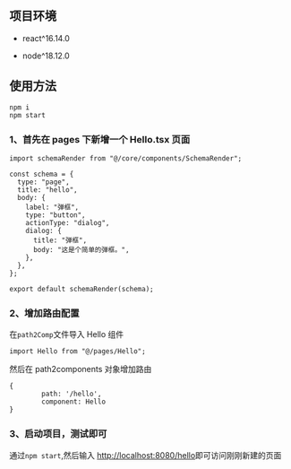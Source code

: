## 项目环境

- react^16.14.0

- node^18.12.0

## 使用方法

```
npm i
npm start
```

### 1、首先在 pages 下新增一个 Hello.tsx 页面

```tsx
import schemaRender from "@/core/components/SchemaRender";

const schema = {
  type: "page",
  title: "hello",
  body: {
    label: "弹框",
    type: "button",
    actionType: "dialog",
    dialog: {
      title: "弹框",
      body: "这是个简单的弹框。",
    },
  },
};

export default schemaRender(schema);
```

### 2、增加路由配置

在`path2Comp`文件导入 Hello 组件

```tsx
import Hello from "@/pages/Hello";
```

然后在 path2components 对象增加路由

```
{
        path: '/hello',
        component: Hello
}
```

### 3、启动项目，测试即可

通过`npm start`,然后输入
[http://localhost:8080/hello](http://localhost:8080/hello)即可访问刚刚新建的页面
